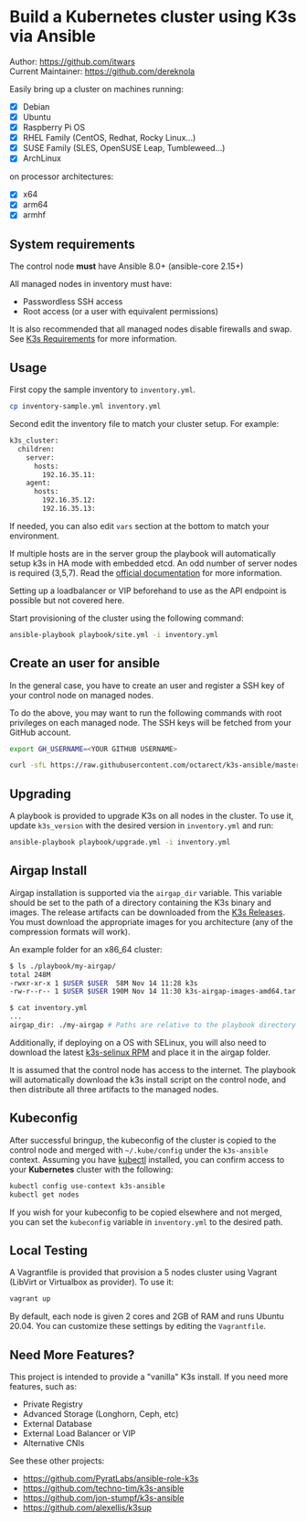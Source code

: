 # Build a Kubernetes cluster using K3s via Ansible

Author: <https://github.com/itwars>  
Current Maintainer: <https://github.com/dereknola>

Easily bring up a cluster on machines running:

- [X] Debian
- [X] Ubuntu
- [X] Raspberry Pi OS
- [X] RHEL Family (CentOS, Redhat, Rocky Linux...)
- [X] SUSE Family (SLES, OpenSUSE Leap, Tumbleweed...)
- [X] ArchLinux

on processor architectures:

- [X] x64
- [X] arm64
- [X] armhf

## System requirements

The control node **must** have Ansible 8.0+ (ansible-core 2.15+)

All managed nodes in inventory must have:
- Passwordless SSH access
- Root access (or a user with equivalent permissions) 

It is also recommended that all managed nodes disable firewalls and swap. See [K3s Requirements](https://docs.k3s.io/installation/requirements) for more information.

## Usage

First copy the sample inventory to `inventory.yml`.

```bash
cp inventory-sample.yml inventory.yml
```

Second edit the inventory file to match your cluster setup. For example:
```bash
k3s_cluster:
  children:
    server:
      hosts:
        192.16.35.11:
    agent:
      hosts:
        192.16.35.12:
        192.16.35.13:
```

If needed, you can also edit `vars` section at the bottom to match your environment.

If multiple hosts are in the server group the playbook will automatically setup k3s in HA mode with embedded etcd.
An odd number of server nodes is required (3,5,7). Read the [official documentation](https://docs.k3s.io/datastore/ha-embedded) for more information.

Setting up a loadbalancer or VIP beforehand to use as the API endpoint is possible but not covered here.


Start provisioning of the cluster using the following command:

```bash
ansible-playbook playbook/site.yml -i inventory.yml
```

## Create an user for ansible

In the general case, you have to create an user and register a SSH key of your control node on managed nodes.

To do the above, you may want to run the following commands with root privileges on each managed node.
The SSH keys will be fetched from your GitHub account.

```bash
export GH_USERNAME=<YOUR GITHUB USERNAME>
```

```bash
curl -sfL https://raw.githubusercontent.com/octarect/k3s-ansible/master/scripts/node-init.sh | bash -
```

## Upgrading

A playbook is provided to upgrade K3s on all nodes in the cluster. To use it, update `k3s_version` with the desired version in `inventory.yml` and run:

```bash
ansible-playbook playbook/upgrade.yml -i inventory.yml
```

## Airgap Install

Airgap installation is supported via the `airgap_dir` variable. This variable should be set to the path of a directory containing the K3s binary and images. The release artifacts can be downloaded from the [K3s Releases](https://github.com/k3s-io/k3s/releases). You must download the appropriate images for you architecture (any of the compression formats will work).

An example folder for an x86_64 cluster:
```bash
$ ls ./playbook/my-airgap/
total 248M
-rwxr-xr-x 1 $USER $USER  58M Nov 14 11:28 k3s
-rw-r--r-- 1 $USER $USER 190M Nov 14 11:30 k3s-airgap-images-amd64.tar.gz

$ cat inventory.yml
...
airgap_dir: ./my-airgap # Paths are relative to the playbook directory
```

Additionally, if deploying on a OS with SELinux, you will also need to download the latest [k3s-selinux RPM](https://github.com/k3s-io/k3s-selinux/releases/latest) and place it in the airgap folder.


It is assumed that the control node has access to the internet. The playbook will automatically download the k3s install script on the control node, and then distribute all three artifacts to the managed nodes. 

## Kubeconfig

After successful bringup, the kubeconfig of the cluster is copied to the control node  and merged with `~/.kube/config` under the `k3s-ansible` context.
Assuming you have [kubectl](https://kubernetes.io/docs/tasks/tools/#kubectl) installed, you can confirm access to your **Kubernetes** cluster with the following:

```bash
kubectl config use-context k3s-ansible
kubectl get nodes
```

If you wish for your kubeconfig to be copied elsewhere and not merged, you can set the `kubeconfig` variable in `inventory.yml` to the desired path.

## Local Testing

A Vagrantfile is provided that provision a 5 nodes cluster using Vagrant (LibVirt or Virtualbox as provider). To use it:

```bash
vagrant up
```

By default, each node is given 2 cores and 2GB of RAM and runs Ubuntu 20.04. You can customize these settings by editing the `Vagrantfile`.

## Need More Features?

This project is intended to provide a "vanilla" K3s install. If you need more features, such as:
- Private Registry
- Advanced Storage (Longhorn, Ceph, etc)
- External Database
- External Load Balancer or VIP
- Alternative CNIs

See these other projects:
- https://github.com/PyratLabs/ansible-role-k3s
- https://github.com/techno-tim/k3s-ansible
- https://github.com/jon-stumpf/k3s-ansible
- https://github.com/alexellis/k3sup
